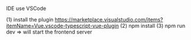 IDE use VSCode

(1) install the plugin https://marketplace.visualstudio.com/items?itemName=Vue.vscode-typescript-vue-plugin 
(2) npm install
(3) npm run dev => will start the frontend server




